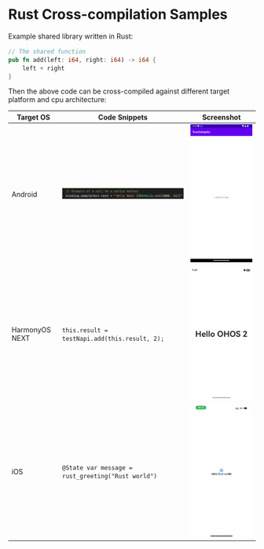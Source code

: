 # Rust Cross-compilation Samples

Example shared library written in Rust:

```rust
// The shared function
pub fn add(left: i64, right: i64) -> i64 {
    left + right
}
```

Then the above code can be cross-compiled against different target platform and cpu architecture:

| Target OS | Code Snippets | Screenshot |
|------|------|---|
| Android | <img src="screenshots/android_snippet.png" width=500 /> | <img src="screenshots/android_screenshot.png" width=300 /> |
| HarmonyOS NEXT | `this.result = testNapi.add(this.result, 2);` | <img src="screenshots/hmos_screenshot.png" width=300 /> |
| iOS | `@State var message = rust_greeting("Rust world")` | <img src="screenshots/ios_screenshot.png" width=300 /> |
